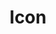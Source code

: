---
title: Icon
description: Icon, as an important element in the composition of UI, affects the overall style of UI interface to a certain extent.
isComponent: true
usage: { title: '', description: '' }
spline: base
---